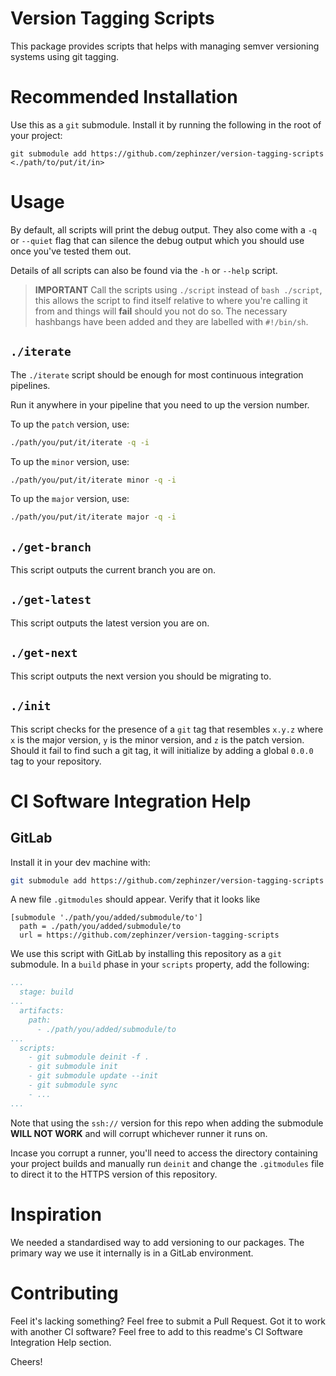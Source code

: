 # Version Tagging Scripts
This package provides scripts that helps with managing semver versioning systems using
git tagging.

# Recommended Installation
Use this as a `git` submodule. Install it by running the following in the root of your
project:

```
git submodule add https://github.com/zephinzer/version-tagging-scripts <./path/to/put/it/in>
```

# Usage
By default, all scripts will print the debug output. They also come with a `-q` or
`--quiet` flag that can silence the debug output which you should use once you've tested
them out.

Details of all scripts can also be found via the `-h` or `--help` script.

> **IMPORTANT** Call the scripts using `./script` instead of `bash ./script`, this allows
the script to find itself relative to where you're calling it from and things will **fail**
should you not do so. The necessary hashbangs have been added and they are labelled with
`#!/bin/sh`. 

## `./iterate`
The `./iterate` script should be enough for most continuous integration pipelines.

Run it anywhere in your pipeline that you need to up the version number.

To up the `patch` version, use:

```bash
./path/you/put/it/iterate -q -i
```

To up the `minor` version, use:

```bash
./path/you/put/it/iterate minor -q -i
```

To up the `major` version, use:

```bash
./path/you/put/it/iterate major -q -i
```

## `./get-branch`
This script outputs the current branch you are on.

## `./get-latest`
This script outputs the latest version you are on.

## `./get-next`
This script outputs the next version you should be migrating to.

## `./init`
This script checks for the presence of a `git` tag that resembles `x.y.z` where
`x` is the major version, `y` is the minor version, and `z` is the patch version.
Should it fail to find such a git tag, it will initialize by adding a global
`0.0.0` tag to your repository.

# CI Software Integration Help
## GitLab
Install it in your dev machine with:

```bash
git submodule add https://github.com/zephinzer/version-tagging-scripts <./path/you/wanna/add/submodule/to>
```

A new file `.gitmodules` should appear. Verify that it looks like

```
[submodule './path/you/added/submodule/to']
  path = ./path/you/added/submodule/to
  url = https://github.com/zephinzer/version-tagging-scripts
```

We use this script with GitLab by installing this repository as a `git` submodule.
In a `build` phase in your `scripts` property, add the following:

```yaml
...
  stage: build
...
  artifacts:
    path:
      - ./path/you/added/submodule/to
...
  scripts:
    - git submodule deinit -f .
    - git submodule init
    - git submodule update --init
    - git submodule sync
    - ...
...
```

Note that using the `ssh://` version for this repo when adding the submodule **WILL NOT WORK**
and will corrupt whichever runner it runs on.

Incase you corrupt a runner, you'll need to access the directory containing your 
project builds and manually run `deinit` and change the `.gitmodules` file to direct it
to the HTTPS version of this repository.

# Inspiration
We needed a standardised way to add versioning to our packages. The primary way we
use it internally is in a GitLab environment.

# Contributing
Feel it's lacking something? Feel free to submit a Pull Request. Got it to work with
another CI software? Feel free to add to this readme's CI Software Integration Help
section.

Cheers!
